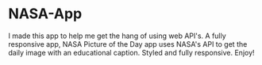 # NASA-App

I made this app to help me get the hang of using web API's. A fully responsive app, NASA Picture of the Day app uses NASA's API to get the daily image with an educational caption. Styled and fully responsive. Enjoy!
